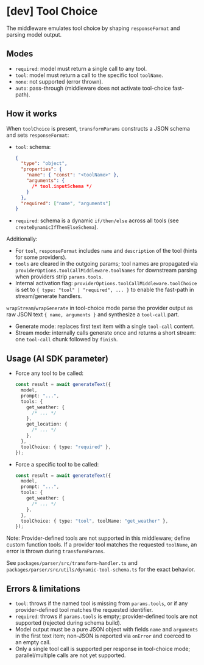 # [dev] Tool Choice

The middleware emulates tool choice by shaping `responseFormat` and parsing model output.

## Modes

- `required`: model must return a single call to any tool.
- `tool`: model must return a call to the specific tool `toolName`.
- `none`: not supported (error thrown).
- `auto`: pass-through (middleware does not activate tool-choice fast-path).

## How it works

When `toolChoice` is present, `transformParams` constructs a JSON schema and sets `responseFormat`:

- `tool`: schema:

  ```json
  {
    "type": "object",
    "properties": {
      "name": { "const": "<toolName>" },
      "arguments": {
        /* tool.inputSchema */
      }
    },
    "required": ["name", "arguments"]
  }
  ```

- `required`: schema is a dynamic `if/then/else` across all tools (see `createDynamicIfThenElseSchema`).

Additionally:

- For `tool`, `responseFormat` includes `name` and `description` of the tool (hints for some providers).
- `tools` are cleared in the outgoing params; tool names are propagated via `providerOptions.toolCallMiddleware.toolNames` for downstream parsing when providers strip `params.tools`.
- Internal activation flag: `providerOptions.toolCallMiddleware.toolChoice` is set to `{ type: "tool" | "required", ... }` to enable the fast-path in stream/generate handlers.

`wrapStream`/`wrapGenerate` in tool-choice mode parse the provider output as raw JSON text `{ name, arguments }` and synthesize a `tool-call` part.

- Generate mode: replaces first text item with a single `tool-call` content.
- Stream mode: internally calls generate once and returns a short stream: one `tool-call` chunk followed by `finish`.

## Usage (AI SDK parameter)

- Force any tool to be called:

  ```ts
  const result = await generateText({
    model,
    prompt: "...",
    tools: {
      get_weather: {
        /* ... */
      },
      get_location: {
        /* ... */
      },
    },
    toolChoice: { type: "required" },
  });
  ```

- Force a specific tool to be called:

  ```ts
  const result = await generateText({
    model,
    prompt: "...",
    tools: {
      get_weather: {
        /* ... */
      },
    },
    toolChoice: { type: "tool", toolName: "get_weather" },
  });
  ```

Note: Provider-defined tools are not supported in this middleware; define custom function tools. If a provider tool matches the requested `toolName`, an error is thrown during `transformParams`.

See `packages/parser/src/transform-handler.ts` and `packages/parser/src/utils/dynamic-tool-schema.ts` for the exact behavior.

## Errors & limitations

- `tool`: throws if the named tool is missing from `params.tools`, or if any provider-defined tool matches the requested identifier.
- `required`: throws if `params.tools` is empty; provider-defined tools are not supported (rejected during schema build).
- Model output must be a pure JSON object with fields `name` and `arguments` in the first text item; non-JSON is reported via `onError` and coerced to an empty call.
- Only a single tool call is supported per response in tool-choice mode; parallel/multiple calls are not yet supported.

